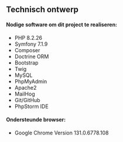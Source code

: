 ## Technisch ontwerp

#### Nodige software om dit project te realiseren:
- PHP 8.2.26
- Symfony 7.1.9
- Composer
- Doctrine ORM
- Bootstrap
- Twig
- MySQL
- PhpMyAdmin
- Apache2
- MailHog
- Git/GitHub
- PhpStorm IDE

#### Ondersteunde browser:
- Google Chrome Version 131.0.6778.108